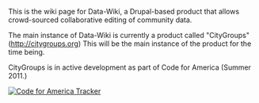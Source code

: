 This is the wiki page for Data-Wiki, a Drupal-based product that allows crowd-sourced collaborative editing of community data.

The main instance of Data-Wiki is currently a product called "CityGroups" (http://citygroups.org)
This will be the main instance of the product for the time being.

CityGroups is in active development as part of Code for America (Summer 2011.)

[![Code for America Tracker](http://stats.codeforamerica.org/codeforamerica/Data-Wiki.png)](http://stats.codeforamerica.org/projects/Data-Wiki)